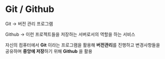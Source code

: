 # Git / Github

Git -> 버전 관리 프로그램  

Github -> 이런 프로젝트들을 저장하는 서버로서의 역할을 하는 서비스

자신의 컴퓨터에서 **Git** 이라는 프로그램을 활용해 **버전관리**를 진행하고 변경사항들을 공유하며 **중앙에 저장**하기 위해 **Github** 을 활용

